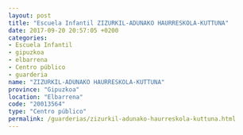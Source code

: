 ```yaml
---
layout: post
title: "Escuela Infantil ZIZURKIL-ADUNAKO HAURRESKOLA-KUTTUNA"
date: 2017-09-20 20:57:05 +0200
categories:
- Escuela Infantil
- gipuzkoa
- elbarrena
- Centro público
- guarderia
name: "ZIZURKIL-ADUNAKO HAURRESKOLA-KUTTUNA"
province: "Gipuzkoa"
location: "Elbarrena"
code: "20013564"
type: "Centro público"
permalink: /guarderias/zizurkil-adunako-haurreskola-kuttuna.html
---
```

